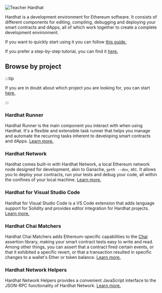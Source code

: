 ![Teacher Hardhat](/hardhat-tutorial.svg)

Hardhat is a development environment for Ethereum software. It consists of different components for editing, compiling, debugging and deploying your smart contracts and dApps, all of which work together to create a complete development environment.

If you want to quickly start using it you can follow [this guide.](/hardhat-runner/docs/getting-started/index.md#overview)

If you prefer a step-by-step tutorial, you can find it [here.](/tutorial)

## Browse by project

:::tip

If you are in doubt about which project you are looking for, you can start [here.](/hardhat-runner)

:::

### Hardhat Runner

Hardhat Runner is the main component you interact with when using Hardhat. It's a flexible and extensible task runner that helps you manage and automate the recurring tasks inherent to developing smart contracts and dApps. [Learn more.](/hardhat-runner)

### Hardhat Network

Hardhat comes built-in with Hardhat Network, a local Ethereum network node designed for development, akin to Ganache, `geth --dev`, etc. It allows you to deploy your contracts, run your tests and debug your code, all within the confines of your local machine. [Learn more.](/hardhat-network)

### Hardhat for Visual Studio Code

Hardhat for Visual Studio Code is a VS Code extension that adds language support for Solidity and provides editor integration for Hardhat projects. [Learn more.](/hardhat-vscode)

### Hardhat Chai Matchers

Hardhat Chai Matchers adds Ethereum-specific capabilities to the [Chai](https://www.chaijs.com/) assertion library, making your smart contract tests easy to write and read. Among other things, you can assert that a contract fired certain events, or that it exhibited a specific revert, or that a transaction resulted in specific changes to a wallet's Ether or token balance. [Learn more.](/hardhat-chai-matchers)

### Hardhat Network Helpers

Hardhat Network Helpers provides a convenient JavaScript interface to the JSON-RPC functionality of Hardhat Network. [Learn more.](/hardhat-network-helpers)
